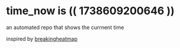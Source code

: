 # time_now is (( 1738609200646 ))

an automated repo that shows the currnent time

inspired by [breakingheatmap](https://github.com/breakingheatmap/breakingheatmap)